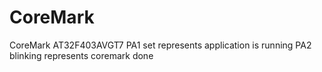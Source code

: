 # CoreMark
 CoreMark
AT32F403AVGT7
PA1 set represents application is running
PA2 blinking represents coremark done
